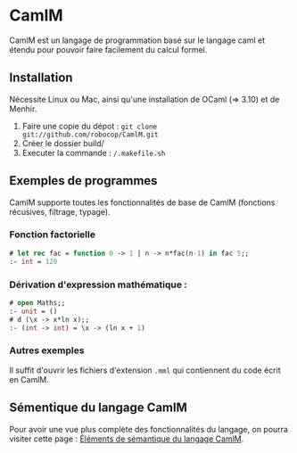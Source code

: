 # CamlM

CamlM est un langage de programmation basé sur le langage caml et étendu pour pouvoir faire facilement du calcul formel.

## Installation

Nécessite Linux ou Mac, ainsi qu'une installation de OCaml (=> 3.10) et de Menhir.

1. Faire une copie du dépot : `git clone git://github.com/robocop/CamlM.git`
2. Créer le dossier build/
3. Executer la commande : `/.makefile.sh`


## Exemples de programmes

CamlM supporte toutes les fonctionnalités de base de CamlM (fonctions récusives, filtrage, typage).

### Fonction factorielle
```Ocaml
# let rec fac = function 0 -> 1 | n -> n*fac(n-1) in fac 5;;
:- int = 120
```

### Dérivation d'expression mathématique : 

```Ocaml
# open Maths;;
:- unit = ()
# d (\x -> x*ln x);;
:- (int -> int) = \x -> (ln x + 1)
```

### Autres exemples

Il suffit d'ouvrir les fichiers d'extension `.mml` qui contiennent du code écrit en CamlM.

## Sémentique du langage CamlM

Pour avoir une vue plus complète des fonctionnalités du langage, on pourra visiter cette page : [Éléments de sémantique du langage CamlM](https://github.com/robocop/CamlM/wiki/%C3%89l%C3%A9ments-de-s%C3%A9mantique-du-langage-CamlM). 
